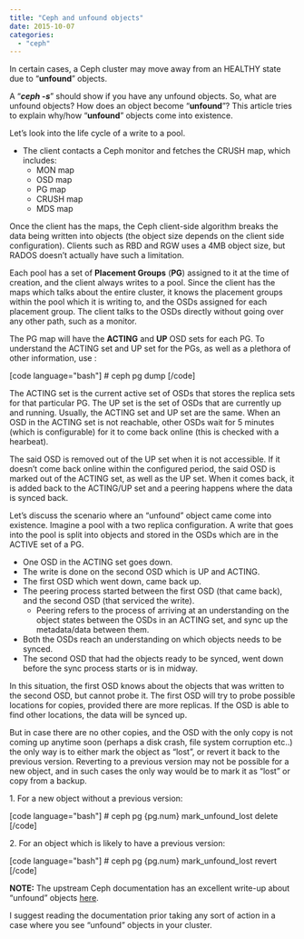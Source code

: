 ```yaml
---
title: "Ceph and unfound objects"
date: 2015-10-07
categories:
  - "ceph"
---
```


In certain cases, a Ceph cluster may move away from an HEALTHY state due to “**unfound**” objects.

A “**_ceph -s_**” should show if you have any unfound objects. So, what are unfound objects? How does an object become “**unfound**”? This article tries to explain why/how “**unfound**” objects come into existence.

Let’s look into the life cycle of a write to a pool.

- The client contacts a Ceph monitor and fetches the CRUSH map, which includes:
    - MON map
    - OSD map
    - PG map
    - CRUSH map
    - MDS map

Once the client has the maps, the Ceph client-side algorithm breaks the data being written into objects (the object size depends on the client side configuration). Clients such as RBD and RGW uses a 4MB object size, but RADOS doesn’t actually have such a limitation.

Each pool has a set of **Placement Groups** (**PG**) assigned to it at the time of creation, and the client always writes to a pool. Since the client has the maps which talks about the entire cluster, it knows the placement groups within the pool which it is writing to, and the OSDs assigned for each placement group. The client talks to the OSDs directly without going over any other path, such as a monitor.

The PG map will have the **ACTING** and **UP** OSD sets for each PG. To understand the ACTING set and UP set for the PGs, as well as a plethora of other information, use :

\[code language="bash"\] # ceph pg dump \[/code\]

The ACTING set is the current active set of OSDs that stores the replica sets for that particular PG. The UP set is the set of OSDs that are currently up and running. Usually, the ACTING set and UP set are the same. When an OSD in the ACTING set is not reachable, other OSDs wait for 5 minutes (which is configurable) for it to come back online (this is checked with a hearbeat).

The said OSD is removed out of the UP set when it is not accessible. If it doesn’t come back online within the configured period, the said OSD is marked out of the ACTING set, as well as the UP set. When it comes back, it is added back to the ACTING/UP set and a peering happens where the data is synced back.

Let’s discuss the scenario where an “unfound” object came come into existence. Imagine a pool with a two replica configuration. A write that goes into the pool is split into objects and stored in the OSDs which are in the ACTIVE set of a PG.

- One OSD in the ACTING set goes down.
- The write is done on the second OSD which is UP and ACTING.
- The first OSD which went down, came back up.
- The peering process started between the first OSD (that came back), and the second OSD (that serviced the write).
    - Peering refers to the process of arriving at an understanding on the object states between the OSDs in an ACTING set, and sync up the metadata/data between them.
- Both the OSDs reach an understanding on which objects needs to be synced.
- The second OSD that had the objects ready to be synced, went down before the sync process starts or is in midway.

In this situation, the first OSD knows about the objects that was written to the second OSD, but cannot probe it. The first OSD will try to probe possible locations for copies, provided there are more replicas. If the OSD is able to find other locations, the data will be synced up.

But in case there are no other copies, and the OSD with the only copy is not coming up anytime soon (perhaps a disk crash, file system corruption etc..) the only way is to either mark the object as “lost”, or revert it back to the previous version. Reverting to a previous version may not be possible for a new object, and in such cases the only way would be to mark it as “lost” or copy from a backup.

1\. For a new object without a previous version:

\[code language="bash"\] # ceph pg {pg.num} mark\_unfound\_lost delete \[/code\]

2\. For an object which is likely to have a previous version:

\[code language="bash"\] # ceph pg {pg.num} mark\_unfound\_lost revert \[/code\]

**NOTE:** The upstream Ceph documentation has an excellent write-up about “unfound” objects [here](http://docs.ceph.com/docs/master/rados/troubleshooting/troubleshooting-pg/#unfound-objects).

I suggest reading the documentation prior taking any sort of action in a case where you see “unfound” objects in your cluster.
